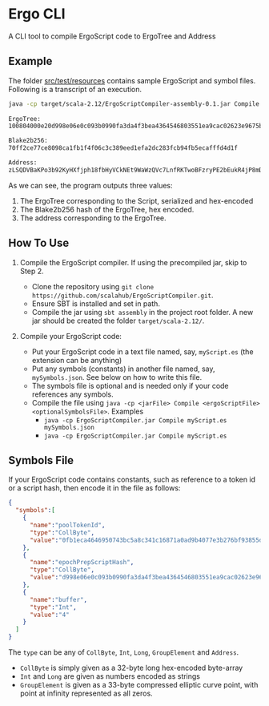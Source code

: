 # Ergo CLI

A CLI tool to compile ErgoScript code to ErgoTree and Address


## Example 

The folder [src/test/resources](src/test/resources) contains sample ErgoScript and symbol files.
Following is a transcript of an execution.

```bash
java -cp target/scala-2.12/ErgoScriptCompiler-assembly-0.1.jar Compile src/test/resources/pool_deposit.es src/test/resources/pool_deposit_symbols.json
 
ErgoTree:
100804000e20d998e06e0c093b0990fa3da4f3bea4364546803551ea9cac02623e9675ba4522040004000500040004000e200fb1eca4646950743bc5a8c341c16871a0ad9b4077e3b276bf93855d51a042d1d802d601b2a4730000d602c27201d1ededed93cb7202730193c2b2a5730200720292c1b2a57303009ac17201b0b5a4d901036393c27203c2a77304d9010341639a8c720301c18c720302938cb2db6308b2a5730500730600017307

Blake2b256:
70ff2ce77ce8098ca1fb1f4f06c3c389eed1efa2dc283fcb94fb5ecafffd4d1f

Address:
zLSQDVBaKPo3b92KyHXfjph18fbHyVCkNEt9WaWzQVc7LnfRKTwoBFzryPE2bEukR4jP8mDiRVgBtKM6peYGb1Rq6Hbi5y9qja5B7mBtRdhEPqJzc66WN74QbQ1yvBMJQzGNjD85xpiPgW3mEJ8NvLuYAZL97vkUYZzMEa38FVesfTPYsMn9bqiTX5ZL5ogimzRL9nFyaMbp3wDTZQNeJDhaJjr5mS7BvsrdjTwmiLsXFZVpcw
```

As we can see, the program outputs three values:
1. The ErgoTree corresponding to the Script, serialized and hex-encoded
2. The Blake2b256 hash of the ErgoTree, hex encoded.
3. The address corresponding to the ErgoTree.

## How To Use

1. Compile the ErgoScript compiler. If using the precompiled jar, skip to Step 2. 
   - Clone the repository using `git clone https://github.com/scalahub/ErgoScriptCompiler.git`.
   - Ensure SBT is installed and set in path.
   - Compile the jar using `sbt assembly` in the project root folder. A new jar should be created the folder `target/scala-2.12/`. 

2. Compile your ErgoScript code:
   - Put your ErgoScript code in a text file named, say, `myScript.es` (the extension can be anything)
   - Put any symbols (constants) in another file named, say, `mySymbols.json`. See below on how to write this file.
   - The symbols file is optional and is needed only if your code references any symbols.
   - Compile the file using `java -cp <jarFile> Compile <ergoScriptFile> <optionalSymbolsFile>`. Examples
     - `java -cp ErgoScriptCompiler.jar Compile myScript.es mySymbols.json`
     - `java -cp ErgoScriptCompiler.jar Compile myScript.es`
    
## Symbols File

If your ErgoScript code contains constants, such as reference to a token id or a script hash, then encode it in the file as follows:

```json
{
  "symbols":[
    {
      "name":"poolTokenId",
      "type":"CollByte",
      "value":"0fb1eca4646950743bc5a8c341c16871a0ad9b4077e3b276bf93855d51a042d1"
    },
    {
      "name":"epochPrepScriptHash",
      "type":"CollByte",
      "value":"d998e06e0c093b0990fa3da4f3bea4364546803551ea9cac02623e9675ba4522"
    },
    {
      "name":"buffer",
      "type":"Int",
      "value":"4"
    }
  ]
}
```

The `type` can be any of `CollByte`, `Int`, `Long`, `GroupElement` and `Address`.

- `CollByte` is simply given as a 32-byte long hex-encoded byte-array
- `Int` and `Long` are given as numbers encoded as strings
- `GroupElement` is given as a 33-byte compressed elliptic curve point, with point at infinity represented as all zeros.

